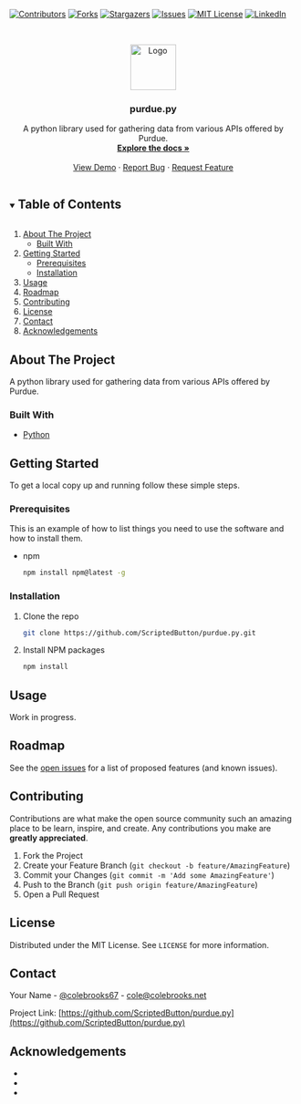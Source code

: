 <!--
*** Thanks for checking out the Best-README-Template. If you have a suggestion
*** that would make this better, please fork the repo and create a pull request
*** or simply open an issue with the tag "enhancement".
*** Thanks again! Now go create something AMAZING! :D
***
***
***
*** To avoid retyping too much info. Do a search and replace for the following:
*** ScriptedButton, purdue.py, colebrooks67, cole@colebrooks.net, purdue.py, A python library used for gathering data from various APIs offered by Purdue.
-->



<!-- PROJECT SHIELDS -->
<!--
*** I'm using markdown "reference style" links for readability.
*** Reference links are enclosed in brackets [ ] instead of parentheses ( ).
*** See the bottom of this document for the declaration of the reference variables
*** for contributors-url, forks-url, etc. This is an optional, concise syntax you may use.
*** https://www.markdownguide.org/basic-syntax/#reference-style-links
-->
[![Contributors][contributors-shield]][contributors-url]
[![Forks][forks-shield]][forks-url]
[![Stargazers][stars-shield]][stars-url]
[![Issues][issues-shield]][issues-url]
[![MIT License][license-shield]][license-url]
[![LinkedIn][linkedin-shield]][linkedin-url]



<!-- PROJECT LOGO -->
<br />
<p align="center">
  <a href="https://github.com/ScriptedButton/purdue.py">
    <img src="images/logo.png" alt="Logo" width="80" height="80">
  </a>

  <h3 align="center">purdue.py</h3>

  <p align="center">
    A python library used for gathering data from various APIs offered by Purdue.
    <br />
    <a href="https://github.com/ScriptedButton/purdue.py"><strong>Explore the docs »</strong></a>
    <br />
    <br />
    <a href="https://github.com/ScriptedButton/purdue.py">View Demo</a>
    ·
    <a href="https://github.com/ScriptedButton/purdue.py/issues">Report Bug</a>
    ·
    <a href="https://github.com/ScriptedButton/purdue.py/issues">Request Feature</a>
  </p>
</p>



<!-- TABLE OF CONTENTS -->
<details open="open">
  <summary><h2 style="display: inline-block">Table of Contents</h2></summary>
  <ol>
    <li>
      <a href="#about-the-project">About The Project</a>
      <ul>
        <li><a href="#built-with">Built With</a></li>
      </ul>
    </li>
    <li>
      <a href="#getting-started">Getting Started</a>
      <ul>
        <li><a href="#prerequisites">Prerequisites</a></li>
        <li><a href="#installation">Installation</a></li>
      </ul>
    </li>
    <li><a href="#usage">Usage</a></li>
    <li><a href="#roadmap">Roadmap</a></li>
    <li><a href="#contributing">Contributing</a></li>
    <li><a href="#license">License</a></li>
    <li><a href="#contact">Contact</a></li>
    <li><a href="#acknowledgements">Acknowledgements</a></li>
  </ol>
</details>



<!-- ABOUT THE PROJECT -->
## About The Project

A python library used for gathering data from various APIs offered by Purdue.


### Built With

* [Python](https://www.python.org/)


<!-- GETTING STARTED -->
## Getting Started

To get a local copy up and running follow these simple steps.

### Prerequisites

This is an example of how to list things you need to use the software and how to install them.
* npm
  ```sh
  npm install npm@latest -g
  ```

### Installation

1. Clone the repo
   ```sh
   git clone https://github.com/ScriptedButton/purdue.py.git
   ```
2. Install NPM packages
   ```sh
   npm install
   ```



<!-- USAGE EXAMPLES -->
## Usage

Work in progress.



<!-- ROADMAP -->
## Roadmap

See the [open issues](https://github.com/ScriptedButton/purdue.py/issues) for a list of proposed features (and known issues).



<!-- CONTRIBUTING -->
## Contributing

Contributions are what make the open source community such an amazing place to be learn, inspire, and create. Any contributions you make are **greatly appreciated**.

1. Fork the Project
2. Create your Feature Branch (`git checkout -b feature/AmazingFeature`)
3. Commit your Changes (`git commit -m 'Add some AmazingFeature'`)
4. Push to the Branch (`git push origin feature/AmazingFeature`)
5. Open a Pull Request



<!-- LICENSE -->
## License

Distributed under the MIT License. See `LICENSE` for more information.



<!-- CONTACT -->
## Contact

Your Name - [@colebrooks67](https://twitter.com/colebrooks67) - cole@colebrooks.net

Project Link: [https://github.com/ScriptedButton/purdue.py](https://github.com/ScriptedButton/purdue.py)



<!-- ACKNOWLEDGEMENTS -->
## Acknowledgements

* []()
* []()
* []()





<!-- MARKDOWN LINKS & IMAGES -->
<!-- https://www.markdownguide.org/basic-syntax/#reference-style-links -->
[contributors-shield]: https://img.shields.io/github/contributors/ScriptedButton/purdue.py.svg?style=for-the-badge
[contributors-url]: https://github.com/ScriptedButton/purdue.py/graphs/contributors
[forks-shield]: https://img.shields.io/github/forks/ScriptedButton/purdue.py.svg?style=for-the-badge
[forks-url]: https://github.com/ScriptedButton/purdue.py/network/members
[stars-shield]: https://img.shields.io/github/stars/ScriptedButton/purdue.py.svg?style=for-the-badge
[stars-url]: https://github.com/ScriptedButton/purdue.py/stargazers
[issues-shield]: https://img.shields.io/github/issues/ScriptedButton/purdue.py.svg?style=for-the-badge
[issues-url]: https://github.com/ScriptedButton/purdue.py/issues
[license-shield]: https://img.shields.io/github/license/ScriptedButton/purdue.py.svg?style=for-the-badge
[license-url]: https://github.com/ScriptedButton/purdue.py/blob/master/LICENSE.txt
[linkedin-shield]: https://img.shields.io/badge/-LinkedIn-black.svg?style=for-the-badge&logo=linkedin&colorB=555
[linkedin-url]: https://linkedin.com/in/ScriptedButton
